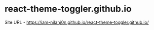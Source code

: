 # react-theme-toggler.github.io
Site URL - https://iam-nilanj0n.github.io/react-theme-toggler.github.io/
